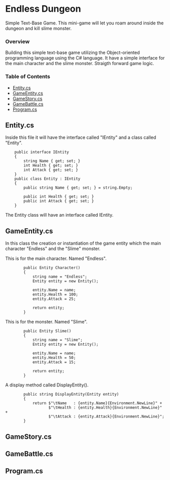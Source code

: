 # Endless Dungeon
Simple Text-Base Game. This mini-game will let you roam around inside the dungeon and kill slime monster.

### Overview
Building this simple text-base game utilizing the Object-oriented programming language using the C# language. It have a simple interface for the main character and the slime monster. Straigth forward game logic.

### Table of Contents
- [Entity.cs](#entitycs)
- [GameEntity.cs](#gameentitycs)
- [GameStory.cs](#gamestorycs)
- [GameBattle.cs](#gamebattlecs)
- [Program.cs](#programcs)


## Entity.cs
Inside this file it will have the interface called "IEntity" and a class called "Entity".

```
    public interface IEntity
    {
        string Name { get; set; }
        int Health { get; set; }
        int Attack { get; set; }
    }
    public class Entity : IEntity
    {
        public string Name { get; set; } = string.Empty;

        public int Health { get; set; }
        public int Attack { get; set; }
    }
```
The Entity class will have an interface called IEntity.

## GameEntity.cs
In this class the creation or instantiation of the game entity which the main character "Endless" and the "Slime" monster.

This is for the main character. Named "Endless".
```
        public Entity Character()
        {
            string name = "Endless";
            Entity entity = new Entity();
            
            entity.Name = name;
            entity.Health = 100;
            entity.Attack = 25;

            return entity;
        }
```

This is for the monster. Named "Slime".
```
        public Entity Slime()
        {
            string name = "Slime";
            Entity entity = new Entity();

            entity.Name = name;
            entity.Health = 50;
            entity.Attack = 15;

            return entity;
        }
```

A display method called DisplayEntity().
```
        public string DisplayEntity(Entity entity)
        {
            return $"\tName   : {entity.Name}{Environment.NewLine}" +
                   $"\tHealth : {entity.Health}{Environment.NewLine}" +
                   $"\tAttack : {entity.Attack}{Environment.NewLine}";
        }
```

## GameStory.cs
## GameBattle.cs
## Program.cs